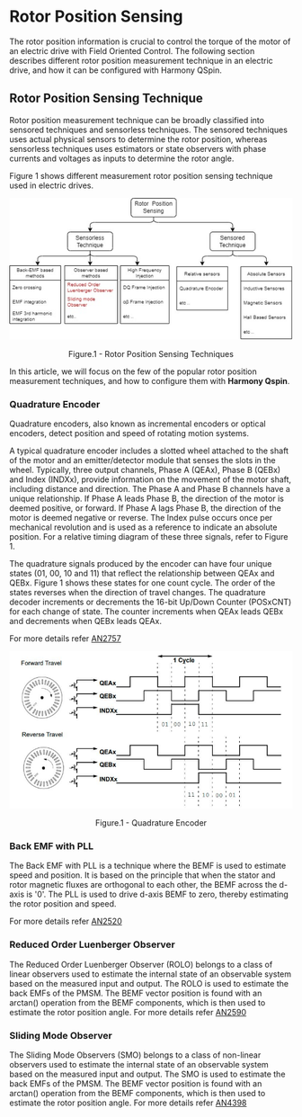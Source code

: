 # Rotor Position Sensing <a name="introduction"></a>
The rotor position information is crucial to control the torque of the motor of an electric drive with Field Oriented Control. The following section describes different rotor position measurement technique in an electric drive, and how it can be configured with Harmony QSpin.

## Rotor Position Sensing Technique <a name="Rotor_Position_Sensing"></a>
Rotor position measurement technique can be broadly classified into sensored techniques and sensorless techniques. The sensored techniques uses actual physical sensors to determine the rotor position, whereas sensorless techniques uses estimators or state observers with phase currents and voltages as inputs to determine the rotor angle.

Figure 1 shows different measurement rotor position sensing technique used in  electric drives.


<p align="center">
  <img src="images/rotor_position_sensing_techniques.jpg"/>
  <figcaption align= "center">Figure.1 - Rotor Position Sensing Techniques </figcaption>
</p>

In this article, we will focus on the few of the popular rotor position measurement techniques, and how to configure them with **Harmony Qspin**.

### Quadrature Encoder <a name="Rotor_Position_Sensing_qdec"></a>
Quadrature encoders, also known as incremental encoders or optical encoders, detect position and speed of rotating motion systems. 

A typical quadrature encoder includes a slotted wheel attached to the shaft of the motor and an emitter/detector module that senses the slots in the wheel. Typically, three output channels, Phase A (QEAx), Phase B (QEBx) and Index (INDXx), provide information on the movement of the motor shaft, including distance and direction. The Phase A and Phase B channels have a unique relationship. If Phase A leads Phase B, the direction of the motor is deemed positive, or forward. If Phase A lags Phase B, the direction of the motor is deemed negative or reverse. The Index pulse occurs once per mechanical revolution and is used as a reference to indicate an absolute position. For a relative timing diagram of these three signals, refer to Figure 1.

The quadrature signals produced by the encoder can have four unique states (01, 00, 10 and 11) that reflect the relationship between QEAx and QEBx. Figure 1 shows these states for one count cycle. The order of the states reverses when the direction of travel changes. The quadrature decoder increments or decrements the 16-bit Up/Down Counter (POSxCNT) for each change of state. The counter increments when QEAx leads QEBx and decrements when QEBx leads QEAx.

For more details refer <a href="https://ww1.microchip.com/downloads/en/Appnotes/Sensored-Encoder-Based)-Field-Oriented-Control-of-Three-Phase-%20Permanent-%20Magnet-%20Synchronous-DS00002757A.pdf">AN2757</a>

<p align="center">
  <img src="images/qudarture_encoder_figure.JPG" />
  <figcaption align= "center">Figure.1 - Quadrature Encoder </figcaption>
</p>

### Back EMF with PLL <a name="Rotor_Position_Sensing_pll"></a>
The Back EMF with PLL is a technique where the BEMF is used to estimate speed and position. It is based on the principle that when the stator and rotor magnetic fluxes are orthogonal to each other, the BEMF across the d-axis is '0'. The PLL is used to drive d-axis BEMF to zero, thereby estimating the rotor position and speed.

For more details refer [AN2520](https://ww1.microchip.com/downloads/en/Appnotes/Sensorless-FOC-For-PMSM-using-PLL-Estimator-FW-AN-DS00002520C.pdf) 
### Reduced Order Luenberger Observer <a name="Rotor_Position_Sensing_rolo"></a>
The Reduced Order Luenberger Observer (ROLO) belongs to a class of linear observers used to estimate the internal state of an observable system based on the measured input and output. The ROLO is used to estimate the back EMFs of the PMSM. The BEMF vector position is found with an arctan() operation from the BEMF components, which is then used to estimate the rotor position angle. For more details refer [AN2590](https://ww1.microchip.com/downloads/en/AppNotes/00002590B.pdf) 

### Sliding Mode Observer <a name="Rotor_Position_Sensing_smo"></a>
The Sliding Mode Observers (SMO) belongs to a class of non-linear observers used to estimate the internal state of an observable system based on the measured input and output. The SMO is used to estimate the back EMFs of the PMSM. The BEMF vector position is found with an arctan() operation from the BEMF components, which is then used to estimate the rotor position angle. For more details refer [AN4398](https://ww1.microchip.com/downloads/en/AppNotes/00002590B.pdf) 

